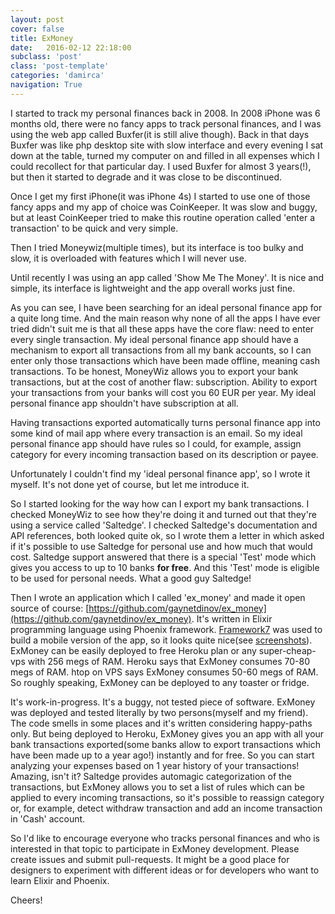```yaml
---
layout: post
cover: false
title: ExMoney
date:   2016-02-12 22:18:00
subclass: 'post'
class: 'post-template'
categories: 'damirca'
navigation: True
---
```


I started to track my personal finances back in 2008. In 2008 iPhone was 6 months old, there were no fancy apps to track personal finances, and I was using the web app called Buxfer(it is still alive though). Back in that days Buxfer was like php desktop site with slow interface and every evening I sat down at the table, turned my computer on and filled in all expenses which I could recollect for that particular day. I used Buxfer for almost 3 years(!), but then it started to degrade and it was close to be discontinued.

Once I get my first iPhone(it was iPhone 4s) I started to use one of those fancy apps and my app of choice was CoinKeeper. It was slow and buggy, but at least CoinKeeper tried to make this routine operation called 'enter a transaction' to be quick and very simple.

Then I tried Moneywiz(multiple times), but its interface is too bulky and slow, it is overloaded with features which I will never use.

Until recently I was using an app called 'Show Me The Money'. It is nice and simple, its interface is lightweight and the app overall works just fine.

As you can see, I have been searching for an ideal personal finance app for a quite long time. And the main reason why none of all the apps I have ever tried didn't suit me is that all these apps have the core flaw: need to enter every single transaction. My ideal personal finance app should have a mechanism to export all transactions from all my bank accounts, so I can enter only those transactions which have been made offline, meaning cash transactions. To be honest, MoneyWiz allows you to export your bank transactions, but at the cost of another flaw: subscription. Ability to export your transactions from your banks will cost you 60 EUR per year. My ideal personal finance app shouldn't have subscription at all.

Having transactions exported automatically turns personal finance app into some kind of mail app where every transaction is an email. So my ideal personal finance app should have rules so I could, for example, assign category for every incoming transaction based on its description or payee.

Unfortunately I couldn't find my 'ideal personal finance app', so I wrote it myself. It's not done yet of course, but let me introduce it.

So I started looking for the way how can I export my bank transactions. I checked MoneyWiz to see how they're doing it and turned out that they're using a service called 'Saltedge'. I checked Saltedge's documentation and API references, both looked quite ok, so I wrote them a letter in which asked if it's possible to use Saltedge for personal use and how much that would cost. Saltedge support answered that there is a special 'Test' mode which gives you access to up to 10 banks **for free**. And this 'Test' mode is eligible to be used for personal needs. What a good guy Saltedge!

Then I wrote an application which I called 'ex_money' and made it open source of course: [https://github.com/gaynetdinov/ex_money](https://github.com/gaynetdinov/ex_money).
It's written in Elixir programming language using Phoenix framework. [Framework7](http://framework7.io) was used to build a mobile version of the app, so it looks quite nice(see [screenshots](https://github.com/gaynetdinov/ex_money/tree/master/screenshots)). ExMoney can be easily deployed to free Heroku plan or any super-cheap-vps with 256 megs of RAM. Heroku says that ExMoney consumes 70-80 megs of RAM. htop on VPS says ExMoney consumes 50-60 megs of RAM. So roughly speaking, ExMoney can be deployed to any toaster or fridge.

It's work-in-progress. It's a buggy, not tested piece of software. ExMoney was deployed and tested literally by two persons(myself and my friend). The code smells in some places and it's written considering happy-paths only. But being deployed to Heroku, ExMoney gives you an app with all your bank transactions exported(some banks allow to export transactions which have been made up to a year ago!) instantly and for free. So you can start analyzing your expenses based on 1 year history of your transactions! Amazing, isn't it? Saltedge provides automagic categorization of the transactions, but ExMoney allows you to set a list of rules which can be applied to every incoming transactions, so it's possible to reassign category or, for example, detect withdraw transaction and add an income transaction in 'Cash' account.

So I'd like to encourage everyone who tracks personal finances and who is interested in that topic to participate in ExMoney development. Please create issues and submit pull-requests.
It might be a good place for designers to experiment with different ideas or for developers who want to learn Elixir and Phoenix.

Cheers!
